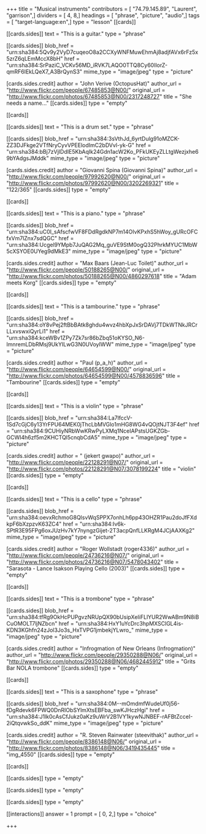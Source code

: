 +++
title = "Musical instruments"
contributors = [ "74.79.145.89", "Laurent", "garrison",]
dividers = [ 4, 8,]
headings = [ "phrase", "picture", "audio",]
tags = [ "target-language:en",]
type = "lesson"
[[cards]]

[[cards.sides]]
text = "This is a guitar."
type = "phrase"

[[cards.sides]]
blob_href = "urn:sha384:5Qv9y2VyD7cuqeoO8a2CCXyWNFMuwEhmAj8adjfAVx6rFz5x5zrZ6qLEmMccX8bH"
href = "urn:sha384:SrPaziC_VCKv56MD_iRVK7LAQO0TTQ8Cy60IlorZ-qmRF6lEkLQeX7_A3BrQynS3"
mime_type = "image/jpeg"
type = "picture"

[cards.sides.credit]
author = "John Verive (OctopusHat)"
author_url = "http://www.flickr.com/people/67485853@N00/"
original_url = "http://www.flickr.com/photos/67485853@N00/2317248727"
title = "She needs a name..."
[[cards.sides]]
type = "empty"

[[cards]]

[[cards.sides]]
text = "This is a drum set."
type = "phrase"

[[cards.sides]]
blob_href = "urn:sha384:3sVthJd_6yrtDulg91oMZCK-ZZ3DJFkge2VTfNryCyvVPEElodImC2bDVvl-yk-G"
href = "urn:sha384:bBj7zVjIDdIE5KbAqIk24Gdn1acW2Ko_PFkUKEyZLLtgWezjxhe69bYAdgsJMddk"
mime_type = "image/jpeg"
type = "picture"

[cards.sides.credit]
author = "Giovanni Spina (Giovanni Spina)"
author_url = "http://www.flickr.com/people/97992620@N00/"
original_url = "http://www.flickr.com/photos/97992620@N00/3202269321"
title = "122/365"
[[cards.sides]]
type = "empty"

[[cards]]

[[cards.sides]]
text = "This is a piano."
type = "phrase"

[[cards.sides]]
blob_href = "urn:sha384:uC0I_sAfscfwVF8FDdRgdkNP7m14OIvKPxhS5hWoy_gURcOFCfxVm7lZnx7sdQGC"
href = "urn:sha384:Ucgel9YMpb7JuQAG2Mq_guVE9StM0ogQ32PhrkMYUC1MbW5cXSYOE0UYeg9dMkE3"
mime_type = "image/jpeg"
type = "picture"

[cards.sides.credit]
author = "Max Baars (Jean-Luc Toilet)"
author_url = "http://www.flickr.com/people/50188265@N00/"
original_url = "http://www.flickr.com/photos/50188265@N00/4860297618"
title = "Adam meets Korg"
[[cards.sides]]
type = "empty"

[[cards]]

[[cards.sides]]
text = "This is a tambourine."
type = "phrase"

[[cards.sides]]
blob_href = "urn:sha384:oY8vPej2ftBbBAtk8ghdu4wvz4hbXpJxSrDAVj7TDkWTNkJRCrLLxvswxiQyrLi1"
href = "urn:sha384:kceWBv1ZPy7Zk7sr86bZbq51oKYSO_N6-lmnremLDbRMsj9UkYILwG3N0UVoyIWW"
mime_type = "image/jpeg"
type = "picture"

[cards.sides.credit]
author = "Paul (p_a_h)"
author_url = "http://www.flickr.com/people/64654599@N00/"
original_url = "http://www.flickr.com/photos/64654599@N00/4578836596"
title = "Tambourine"
[[cards.sides]]
type = "empty"

[[cards]]

[[cards.sides]]
text = "This is a violin"
type = "phrase"

[[cards.sides]]
blob_href = "urn:sha384:La7lfccV-1Sd7cGjC6y13YrFPU64MEK0jThcLbMVGlo1mHG8WG4vQOjtNJT3F4ef"
href = "urn:sha384:9CUHiyNRbWwKRwPyLXMq1NceIAPstsUGKZGb-GCWI4h6zf5m2KHCTQl5cnqbCdA5"
mime_type = "image/jpeg"
type = "picture"

[cards.sides.credit]
author = " (jekert gwapo)"
author_url = "http://www.flickr.com/people/22128291@N07/"
original_url = "http://www.flickr.com/photos/22128291@N07/3078199224"
title = "violin"
[[cards.sides]]
type = "empty"

[[cards]]

[[cards.sides]]
text = "This is a cello"
type = "phrase"

[[cards.sides]]
blob_href = "urn:sha384:oevxRchmoG8QlsvWqSPPX7onhLh6pp43OHZR1Pau2doJfFXdkpF6bXzpzvK63ZC4"
href = "urn:sha384:Iv6k-SPtR3E95FPg6oxJUzHv7kY7nyngzGijet-2T3acpQnfLLKRgM4JCjAAXKg2"
mime_type = "image/jpeg"
type = "picture"

[cards.sides.credit]
author = "Roger Wollstadt (roger4336)"
author_url = "http://www.flickr.com/people/24736216@N07/"
original_url = "http://www.flickr.com/photos/24736216@N07/5478043402"
title = "Sarasota - Lance Isakson Playing Cello (2003)"
[[cards.sides]]
type = "empty"

[[cards]]

[[cards.sides]]
text = "This is a trombone"
type = "phrase"

[[cards.sides]]
blob_href = "urn:sha384:tfRg9OkHcPUPgvzNRUpQX90bUsipXeIiFLlYUR2WwABm9N8iBCuOMOLT7ljNZbcn"
href = "urn:sha384:HxY1uYcDrc3hpMXSClGL4is-KDN3KGhfn24zJol3Jo3s_HxTVPG1jmbekjYLwro_"
mime_type = "image/jpeg"
type = "picture"

[cards.sides.credit]
author = "Infrogmation of New Orleans (Infrogmation)"
author_url = "http://www.flickr.com/people/29350288@N06/"
original_url = "http://www.flickr.com/photos/29350288@N06/4682445912"
title = "Grits Bar NOLA trombone"
[[cards.sides]]
type = "empty"

[[cards]]

[[cards.sides]]
text = "This is a saxophone"
type = "phrase"

[[cards.sides]]
blob_href = "urn:sha384:0M--mOmdmfWudeUf0j56-fDgRdevk6FPWQ0DnRIObSYlmXtsEBFba_swKJHczHgi"
href = "urn:sha384:J1lk0cAsCfJukz0aKz9uWrV2B1VY1kywNJNBEF-rAFBtZcceI-2iQtqvwkSo_ddK"
mime_type = "image/jpeg"
type = "picture"

[cards.sides.credit]
author = "R. Steven Rainwater (steevithak)"
author_url = "http://www.flickr.com/people/8386148@N06/"
original_url = "http://www.flickr.com/photos/8386148@N06/3419435445"
title = "img_4550"
[[cards.sides]]
type = "empty"

[[cards]]

[[cards.sides]]
type = "empty"

[[cards.sides]]
type = "empty"

[[cards.sides]]
type = "empty"

[[interactions]]
answer = 1
prompt = [ 0, 2,]
type = "choice"

+++
